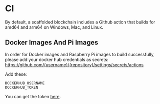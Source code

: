 # CI

By default, a scaffolded blockchain includes a Github action that builds for amd64 and arm64 on Windows, Mac, and Linux.

## Docker Images And Pi Images

In order for Docker images and Raspberry Pi images to build successfully, please add your docker hub credentials as secrets: https://github.com/{username}/{repository}/settings/secrets/actions

Add these:

```
DOCKERHUB_USERNAME
DOCKERHUB_TOKEN
```

You can get the token [here](https://hub.docker.com/settings/security).